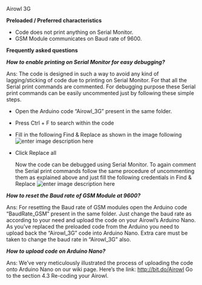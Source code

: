 Airowl 3G

**Preloaded / Preferred characteristics**

 - Code does not print anything on Serial Monitor. 
 - GSM Module communicates on Baud rate of 9600.

**Frequently asked questions**

 ***How to enable printing on Serial Monitor for easy debugging?***

Ans: The code is designed in such a way to avoid any kind of lagging/sticking of code due to printing on Serial Monitor. For that all the Serial print commands are commented. For debugging purpose these Serial print commands can be easily uncommented just by following these simple steps.

 

 - Open the Arduino code “Airowl_3G” present in the same folder.
 - Press Ctrl + F to search within the code
 - Fill in the following Find & Replace as shown in the image following![enter image description here](https://lh3.googleusercontent.com/-bXlvFCccBXI/V3oi6ohTcyI/AAAAAAAAERo/6GFj0kFJurQjvvgZjGzL7qxl5kxIJz4EQCLcB/s0/wi_1.PNG "wi_1.PNG")
 - Click Replace all
       
	Now the code can be debugged using Serial Monitor. 
	To again comment the Serial print commands follow the same procedure of uncommenting them as explained above and just fill the following credentials in Find & Replace 
			![enter image description here](https://lh3.googleusercontent.com/-bmpjkHlT0xk/V3ojFKphuRI/AAAAAAAAERw/lnEmZmkK4wEX9Ia0OoYUeP0loCqTQb1wgCLcB/s0/wi_2.PNG "wi_2.PNG")

***How to reset the Baud rate of GSM Module at 9600?***

Ans: For resetting the Baud rate of GSM modules open the Arduino code “BaudRate_GSM” present in the same folder. Just change the baud rate as according to your need and upload the code on your Airowl’s Arduino Nano.
As you’ve replaced the preloaded code from the Arduino you need to upload back the “Airowl_3G” code into Arduino Nano. Extra care must be taken to change the baud rate in “Airowl_3G” also.

***How to upload code on Arduino Nano?***

Ans: We’ve very meticulously illustrated the process of uploading the code onto Arduino Nano on our wiki page. Here’s the link: http://bit.do/Airowl
Go to the section 4.3 Re-coding your Airowl.


